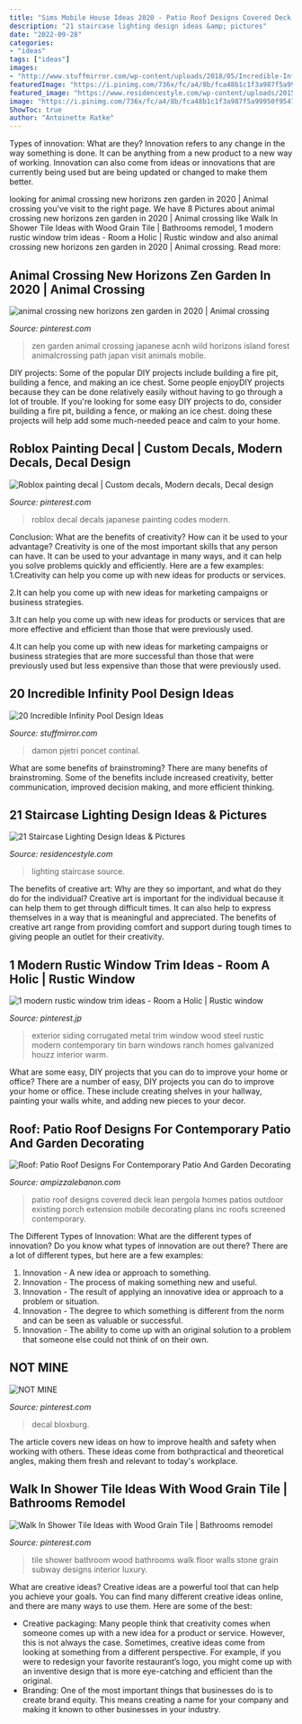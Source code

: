 ```yaml
---
title: "Sims Mobile House Ideas 2020 - Patio Roof Designs Covered Deck Lean Pergola Homes Patios Outdoor Existing Porch Extension Mobile Decorating Plans Inc Roofs Screened Contemporary"
description: "21 staircase lighting design ideas &amp; pictures"
date: "2022-09-28"
categories:
- "ideas"
tags: ["ideas"]
images:
- "http://www.stuffmirror.com/wp-content/uploads/2018/05/Incredible-Infinity-Pool-Design-Ideas-7.jpg"
featuredImage: "https://i.pinimg.com/736x/fc/a4/8b/fca48b1c1f3a987f5a99950f9547a477.jpg"
featured_image: "https://www.residencestyle.com/wp-content/uploads/2015/03/Staircase-Lighting-Design-Ideas-Pictures.jpg"
image: "https://i.pinimg.com/736x/fc/a4/8b/fca48b1c1f3a987f5a99950f9547a477.jpg"
ShowToc: true
author: "Antoinette Ratke"
---
```



Types of innovation: What are they?
Innovation refers to any change in the way something is done. It can be anything from a new product to a new way of working. Innovation can also come from ideas or innovations that are currently being used but are being updated or changed to make them better.

	

		
looking for animal crossing new horizons zen garden in 2020 | Animal crossing you've visit to the right page. We have 8 Pictures about animal crossing new horizons zen garden in 2020 | Animal crossing like Walk In Shower Tile Ideas with Wood Grain Tile | Bathrooms remodel, 1 modern rustic window trim ideas - Room a Holic | Rustic window and also animal crossing new horizons zen garden in 2020 | Animal crossing. Read more:
		
    
## Animal Crossing New Horizons Zen Garden In 2020 | Animal Crossing

<img loading=lazy src="https://i.pinimg.com/736x/f1/62/90/f16290669b9a452eb9339bff8d15ec3d.jpg" onerror="this.onerror=null;this.src='https://tse2.mm.bing.net/th?id=OIP.1YDkNlgK_Q0duYciBd-1SAHaEK&amp;pid=15.1';" alt="animal crossing new horizons zen garden in 2020 | Animal crossing">

_Source: pinterest.com_

>zen garden animal crossing japanese acnh wild horizons island forest animalcrossing path japan visit animals mobile. 

	

DIY projects: Some of the popular DIY projects include building a fire pit, building a fence, and making an ice chest.
Some people enjoyDIY projects because they can be done relatively easily without having to go through a lot of trouble. If you're looking for some easy DIY projects to do, consider building a fire pit, building a fence, or making an ice chest. doing these projects will help add some much-needed peace and calm to your home.

    
## Roblox Painting Decal | Custom Decals, Modern Decals, Decal Design

<img loading=lazy src="https://i.pinimg.com/736x/fc/a4/8b/fca48b1c1f3a987f5a99950f9547a477.jpg" onerror="this.onerror=null;this.src='https://tse4.mm.bing.net/th?id=OIP.uwkHgRYdS0YXjIwUWg3esgHaKK&amp;pid=15.1';" alt="Roblox painting decal | Custom decals, Modern decals, Decal design">

_Source: pinterest.com_

>roblox decal decals japanese painting codes modern. 

	

Conclusion: What are the benefits of creativity? How can it be used to your advantage?
Creativity is one of the most important skills that any person can have. It can be used to your advantage in many ways, and it can help you solve problems quickly and efficiently. Here are a few examples: 
1.Creativity can help you come up with new ideas for products or services.

2.It can help you come up with new ideas for marketing campaigns or business strategies.

3.It can help you come up with new ideas for products or services that are more effective and efficient than those that were previously used.

4.It can help you come up with new ideas for marketing campaigns or business strategies that are more successful than those that were previously used but less expensive than those that were previously used.

    
## 20 Incredible Infinity Pool Design Ideas

<img loading=lazy src="http://www.stuffmirror.com/wp-content/uploads/2018/05/Incredible-Infinity-Pool-Design-Ideas-7.jpg" onerror="this.onerror=null;this.src='https://tse1.mm.bing.net/th?id=OIP.gceLmAJDBgnl0HcbOptKHgHaE7&amp;pid=15.1';" alt="20 Incredible Infinity Pool Design Ideas">

_Source: stuffmirror.com_

>damon pjetri poncet continal. 

	

What are some benefits of brainstroming?
There are many benefits of brainstroming. Some of the benefits include increased creativity, better communication, improved decision making, and more efficient thinking.

    
## 21 Staircase Lighting Design Ideas &amp; Pictures

<img loading=lazy src="https://www.residencestyle.com/wp-content/uploads/2015/03/Staircase-Lighting-Design-Ideas-Pictures.jpg" onerror="this.onerror=null;this.src='https://tse4.mm.bing.net/th?id=OIP.KtuGWFZ2mCBGcOOAsaC-BAHaLI&amp;pid=15.1';" alt="21 Staircase Lighting Design Ideas &amp; Pictures">

_Source: residencestyle.com_

>lighting staircase source. 

	

The benefits of creative art: Why are they so important, and what do they do for the individual?
Creative art is important for the individual because it can help them to get through difficult times. It can also help to express themselves in a way that is meaningful and appreciated. The benefits of creative art range from providing comfort and support during tough times to giving people an outlet for their creativity.

    
## 1 Modern Rustic Window Trim Ideas - Room A Holic | Rustic Window

<img loading=lazy src="https://i.pinimg.com/736x/0b/1b/5c/0b1b5c14610b3e6b6984cc342a27530b.jpg" onerror="this.onerror=null;this.src='https://tse3.mm.bing.net/th?id=OIP.GhvGQsy7Wq0jESO5tp0txgHaLJ&amp;pid=15.1';" alt="1 modern rustic window trim ideas - Room a Holic | Rustic window">

_Source: pinterest.jp_

>exterior siding corrugated metal trim window wood steel rustic modern contemporary tin barn windows ranch homes galvanized houzz interior warm. 

	

What are some easy, DIY projects that you can do to improve your home or office?
There are a number of easy, DIY projects you can do to improve your home or office. These include creating shelves in your hallway, painting your walls white, and adding new pieces to your decor.

    
## Roof: Patio Roof Designs For Contemporary Patio And Garden Decorating

<img loading=lazy src="http://www.ampizzalebanon.com/a/2017/07/patio-extension-ideas-patio-roof-designs-wooden-porches-for-mobile-homes-porch-roof-framing-pergola-roofs-patio-overhang-screened-in-porch-plans-screened-in-porch-pictures-design-how-to-bui.jpeg" onerror="this.onerror=null;this.src='https://tse3.mm.bing.net/th?id=OIP.i-YRlUj74yRf8zvX-uyvhAHaFj&amp;pid=15.1';" alt="Roof: Patio Roof Designs For Contemporary Patio And Garden Decorating">

_Source: ampizzalebanon.com_

>patio roof designs covered deck lean pergola homes patios outdoor existing porch extension mobile decorating plans inc roofs screened contemporary. 

	

The Different Types of Innovation: What are the different types of innovation?
Do you know what types of innovation are out there? There are a lot of different types, but here are a few examples: 
1. Innovation - A new idea or approach to something. 
2. Innovation - The process of making something new and useful. 
3. Innovation - The result of applying an innovative idea or approach to a problem or situation. 
4. Innovation - The degree to which something is different from the norm and can be seen as valuable or successful. 
5. Innovation - The ability to come up with an original solution to a problem that someone else could not think of on their own.

    
## NOT MINE

<img loading=lazy src="https://i.pinimg.com/736x/94/5a/ea/945aea8452e68c3fff002d6edff8ce03.jpg" onerror="this.onerror=null;this.src='https://tse3.mm.bing.net/th?id=OIP.d8vzNbMG-wWaPHr-01HwQwHaGO&amp;pid=15.1';" alt="NOT MINE">

_Source: pinterest.com_

>decal bloxburg. 

	

The article covers new ideas on how to improve health and safety when working with others. These ideas come from bothpractical and theoretical angles, making them fresh and relevant to today's workplace.

    
## Walk In Shower Tile Ideas With Wood Grain Tile | Bathrooms Remodel

<img loading=lazy src="https://i.pinimg.com/originals/8f/b3/75/8fb3751622b34e0da9ebbbb636796dee.jpg" onerror="this.onerror=null;this.src='https://tse3.mm.bing.net/th?id=OIP.zfvLFVCd0KdZRqh1YTq6LQHaNJ&amp;pid=15.1';" alt="Walk In Shower Tile Ideas with Wood Grain Tile | Bathrooms remodel">

_Source: pinterest.com_

>tile shower bathroom wood bathrooms walk floor walls stone grain subway designs interior luxury. 

	

What are creative ideas?
Creative ideas are a powerful tool that can help you achieve your goals. You can find many different creative ideas online, and there are many ways to use them. Here are some of the best:  
- Creative packaging: Many people think that creativity comes when someone comes up with a new idea for a product or service. However, this is not always the case. Sometimes, creative ideas come from looking at something from a different perspective. For example, if you were to redesign your favorite restaurant’s logo, you might come up with an inventive design that is more eye-catching and efficient than the original. 
- Branding: One of the most important things that businesses do is to create brand equity. This means creating a name for your company and making it known to other businesses in your industry.

